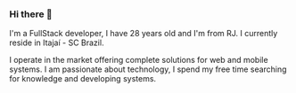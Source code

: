 ### Hi there 👋

I'm a FullStack developer, I have 28 years old and I'm from RJ. I currently reside in Itajaí - SC Brazil. 

I operate in the market offering complete solutions for web and mobile systems. I am passionate about technology, I spend my free time searching for knowledge and developing systems.